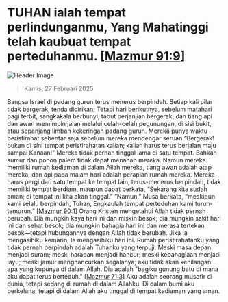 
# TUHAN ialah tempat perlindunganmu, Yang Mahatinggi telah kaubuat tempat perteduhanmu. [[Mazmur 91:9](http://alkitab.sabda.org/?Mazmur%2091:9)]

![Header Image](https://alkitab.app/slice/sunrise.jpg)

> Kamis, 27 Februari 2025

Bangsa Israel di padang gurun terus menerus berpindah. Setiap kali pilar tidak bergerak, tenda didirikan; Tetapi hari berikutnya, sebelum matahari pagi terbit, sangkakala berbunyi, tabut perjanjian bergerak, dan tiang api dan awan memimpin jalan melalui celah-celah pegunungan, di sisi bukit, atau sepanjang limbah kekeringan padang gurun. Mereka punya waktu beristirahat sebentar saja sebelum mereka mendengar seruan “Bergerak! bukan di sini tempat peristirahatan kalian; kalian harus terus berjalan maju sampai Kanaan!” Mereka tidak pernah tinggal lama di satu tempat. Bahkan sumur dan pohon palem tidak dapat menahan mereka. Namun mereka memiliki rumah kediaman di dalam Allah mereka, tiang awan adalah atap mereka, dan api pada malam hari adalah perapian rumah mereka. Mereka harus pergi dari satu tempat ke tempat lain, terus-menerus berpindah, tidak memiliki tempat berdiam, maupun dapat berkata, “Sekarang kita sudah aman; di tempat ini kita akan tinggal.” “Namun,” Musa berkata, “meskipun kami selalu berpindah, Tuhan, Engkaulah tempat perteduhan kami turun-temurun.” [[Mazmur 90:1](http://alkitab.sabda.org/?Mazmur%2090:1)] Orang Kristen mengetahui Allah tidak pernah berubah. Dia mungkin kaya hari ini dan miskin besok; dia mungkin sakit hari ini dan sehat besok; dia mungkin bahagia hari ini dan merasa tertekan besok—tetapi hubungannya dengan Allah tidak berubah. Jika Ia mengasihiku kemarin, Ia mengasihiku hari ini. Rumah peristirahatanku yang tidak pernah berpindah adalah Tuhanku yang terpuji. Meski masa depan menjadi suram; meski harapan menjadi hancur; meski kebahagiaan menjadi layu; meski jamur menghancurkan segalanya; aku tidak akan kehilangan apa yang kupunya di dalam Allah. Dia adalah "bagiku gunung batu di mana aku dapat terus berteduh." [[Mazmur 71:3](http://alkitab.sabda.org/?Mazmur%2071:3)] Aku adalah seorang musafir di dunia, tetapi sedang di rumah di dalam Allahku. Di dalam bumi aku berkelana, tetapi di dalam Allah aku tinggal di tempat kediaman yang aman.
    